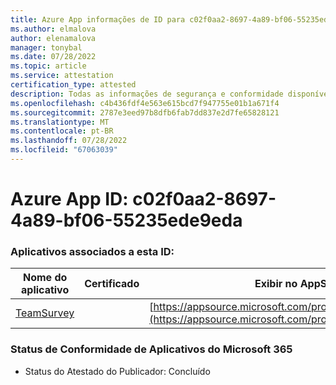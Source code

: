 ```yaml
---
title: Azure App informações de ID para c02f0aa2-8697-4a89-bf06-55235ede9eda
ms.author: elmalova
author: elenamalova
manager: tonybal
ms.date: 07/28/2022
ms.topic: article
ms.service: attestation
certification_type: attested
description: Todas as informações de segurança e conformidade disponíveis para c02f0aa2-8697-4a89-bf06-55235ede9eda.
ms.openlocfilehash: c4b436fdf4e563e615bcd7f947755e01b1a671f4
ms.sourcegitcommit: 2787e3eed97b8dfb6fab7dd837e2d7fe65828121
ms.translationtype: MT
ms.contentlocale: pt-BR
ms.lasthandoff: 07/28/2022
ms.locfileid: "67063039"
---
```

# <a name="azure-app-id-c02f0aa2-8697-4a89-bf06-55235ede9eda"></a>Azure App ID: c02f0aa2-8697-4a89-bf06-55235ede9eda


### <a name="apps-associated-with-this-id"></a>Aplicativos associados a esta ID:
| **Nome do aplicativo** | **Certificado** | **Exibir no AppSource** |
|--------------|---------------|-----------------------|
| [TeamSurvey](../forward/WA200004182.md) |  | [https://appsource.microsoft.com/product/office/WA200004182](https://appsource.microsoft.com/product/office/WA200004182) |

### <a name="microsoft-365-app-compliance-status"></a>Status de Conformidade de Aplicativos do Microsoft 365
- Status do Atestado do Publicador: Concluído
